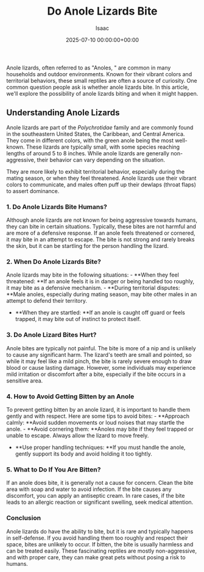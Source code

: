 ﻿---
title: Do Anole Lizards Bite
description: Anole lizards, often referred to as "Anoles," are common in many households and outdoor environments. Known for their vibrant colors and territorial...
slug: /do-anole-lizards-bite/
date: 2025-07-10 00:00:00+00:00
lastmod: 2025-07-10 00:00:00+03:00
author: Isaac
categories:
- Guide
tags:
- guide
- anole
- lizard
layout: post
---

Anole lizards, often referred to as "Anoles, " are common in many households and outdoor environments. Known for their vibrant colors and territorial behaviors, these small reptiles are often a source of curiosity. One common question people ask is whether anole lizards bite. In this article, we'll explore the possibility of anole lizards biting and when it might happen.

##  Understanding Anole Lizards

Anole lizards are part of the *Polychrotidae* family and are commonly found in the southeastern United States, the Caribbean, and Central America. They come in different colors, with the green anole being the most well-known. These lizards are typically small, with some species reaching lengths of around 5 to 8 inches. While anole lizards are generally non-aggressive, their behavior can vary depending on the situation.

They are more likely to exhibit territorial behavior, especially during the mating season, or when they feel threatened. Anole lizards use their vibrant colors to communicate, and males often puff up their dewlaps (throat flaps) to assert dominance.

###  1. Do Anole Lizards Bite Humans?

Although anole lizards are not known for being aggressive towards humans, they can bite in certain situations. Typically, these bites are not harmful and are more of a defensive response. If an anole feels threatened or cornered, it may bite in an attempt to escape. The bite is not strong and rarely breaks the skin, but it can be startling for the person handling the lizard.

###  2. When Do Anole Lizards Bite?

Anole lizards may bite in the following situations: - **When they feel threatened: **If an anole feels it is in danger or being handled too roughly, it may bite as a defensive mechanism. - **During territorial disputes: **Male anoles, especially during mating season, may bite other males in an attempt to defend their territory.

- **When they are startled: **If an anole is caught off guard or feels trapped, it may bite out of instinct to protect itself.

###  3. Do Anole Lizard Bites Hurt?

Anole bites are typically not painful. The bite is more of a nip and is unlikely to cause any significant harm. The lizard's teeth are small and pointed, so while it may feel like a mild pinch, the bite is rarely severe enough to draw blood or cause lasting damage. However, some individuals may experience mild irritation or discomfort after a bite, especially if the bite occurs in a sensitive area.

###  4. How to Avoid Getting Bitten by an Anole

To prevent getting bitten by an anole lizard, it is important to handle them gently and with respect. Here are some tips to avoid bites: - **Approach calmly: **Avoid sudden movements or loud noises that may startle the anole. - **Avoid cornering them: **Anoles may bite if they feel trapped or unable to escape. Always allow the lizard to move freely.

- **Use proper handling techniques: **If you must handle the anole, gently support its body and avoid holding it too tightly.

###  5. What to Do If You Are Bitten?

If an anole does bite, it is generally not a cause for concern. Clean the bite area with soap and water to avoid infection. If the bite causes any discomfort, you can apply an antiseptic cream. In rare cases, if the bite leads to an allergic reaction or significant swelling, seek medical attention.

###  Conclusion

Anole lizards do have the ability to bite, but it is rare and typically happens in self-defense. If you avoid handling them too roughly and respect their space, bites are unlikely to occur. If bitten, the bite is usually harmless and can be treated easily. These fascinating reptiles are mostly non-aggressive, and with proper care, they can make great pets without posing a risk to humans.

